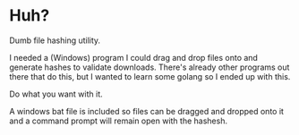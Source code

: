 # Huh?
Dumb file hashing utility.

I needed a (Windows) program I could drag and drop files onto and generate hashes to validate downloads. There's already other programs out there that do this, but I wanted to learn some golang so I ended up with this.

Do what you want with it.

A windows bat file is included so files can be dragged and dropped onto it and a command prompt will remain open with the hashesh.

